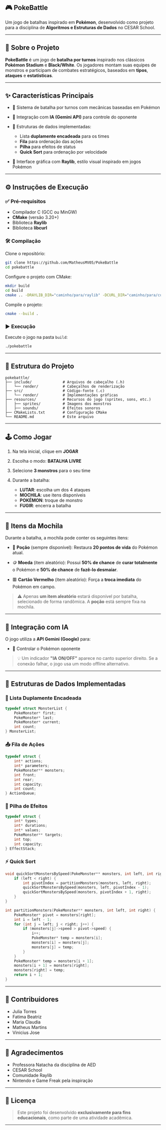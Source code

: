 


## 🎮 PokeBattle

Um jogo de batalhas inspirado em **Pokémon**, desenvolvido como projeto para a disciplina de **Algoritmos e Estruturas de Dados** no CESAR School.

---

## 📌 Sobre o Projeto

**PokeBattle** é um jogo de **batalha por turnos** inspirado nos clássicos **Pokémon Stadium** e **Black/White**. Os jogadores montam suas equipes de monstros e participam de combates estratégicos, baseados em **tipos**, **ataques** e **estatísticas**.

---

## ✨ Características Principais

* 🔁 Sistema de batalha por turnos com mecânicas baseadas em Pokémon
* 🤖 Integração com **IA (Gemini API)** para controle do oponente
* 🧠 Estruturas de dados implementadas:

  * Lista **duplamente encadeada** para os times
  * **Fila** para ordenação das ações
  * **Pilha** para efeitos de status
  * **Quick Sort** para ordenação por velocidade
* 🎨 Interface gráfica com **Raylib**, estilo visual inspirado em jogos Pokémon

---

## ⚙️ Instruções de Execução

### ✅ Pré-requisitos

* Compilador C (GCC ou MinGW)
* **CMake** (versão 3.20+)
* Biblioteca **Raylib**
* Biblioteca **libcurl**

### 🛠️ Compilação

Clone o repositório:

```bash
git clone https://github.com/MatheusMV05/PokeBattle
cd pokebattle
```

Configure o projeto com CMake:

```bash
mkdir build
cd build
cmake .. -DRAYLIB_DIR="caminho/para/raylib" -DCURL_DIR="caminho/para/curl"
```

Compile o projeto:

```bash
cmake --build .
```

### ▶️ Execução

Execute o jogo na pasta `build`:

```bash
./pokebattle
```

---

## 📁 Estrutura do Projeto

```
pokebattle/
├── include/              # Arquivos de cabeçalho (.h)
│   └── render/           # Cabeçalhos de renderização
├── src/                  # Código-fonte (.c)
│   └── render/           # Implementações gráficas
├── resources/            # Recursos do jogo (sprites, sons, etc.)
│   ├── sprites/          # Imagens dos monstros
│   ├── sounds/           # Efeitos sonoros
├── CMakeLists.txt        # Configuração CMake
└── README.md             # Este arquivo
```

---

## 🕹️ Como Jogar

1. Na tela inicial, clique em **JOGAR**
2. Escolha o modo: **BATALHA LIVRE** 
3. Selecione **3 monstros** para o seu time
4. Durante a batalha:

   * **LUTAR**: escolha um dos 4 ataques
   * **MOCHILA**: use itens disponíveis
   * **POKÉMON**: troque de monstro
   * **FUGIR**: encerra a batalha

---

## 🎒 Itens da Mochila

Durante a batalha, a mochila pode conter os seguintes itens:

* 🧪 **Poção** (sempre disponível):
  Restaura **20 pontos de vida** do Pokémon atual.

* 🪙 **Moeda** (item aleatório):
  Possui **50% de chance** de **curar totalmente** o Pokémon e **50% de chance** de **fazê-lo desmaiar**.

* 🟥 **Cartão Vermelho** (item aleatório):
  Força a **troca imediata** do Pokémon em campo.

> ⚠️ Apenas **um item aleatório** estará disponível por batalha, selecionado de forma randômica. A **poção** está sempre fixa na mochila.

---

## 🤖 Integração com IA

O jogo utiliza a **API Gemini (Google)** para:

* 🧠 Controlar o Pokémon oponente

> 💡 Um indicador **"IA ON/OFF"** aparece no canto superior direito. Se a conexão falhar, o jogo usa um modo offline alternativo.

---

## 🧩 Estruturas de Dados Implementadas

### 🔗 Lista Duplamente Encadeada

```c
typedef struct MonsterList {
    PokeMonster* first;
    PokeMonster* last;
    PokeMonster* current;
    int count;
} MonsterList;
```

### 📤 Fila de Ações

```c
typedef struct {
    int* actions;
    int* parameters;
    PokeMonster** monsters;
    int front;
    int rear;
    int capacity;
    int count;
} ActionQueue;
```

### 🧱 Pilha de Efeitos

```c
typedef struct {
    int* types;
    int* durations;
    int* values;
    PokeMonster** targets;
    int top;
    int capacity;
} EffectStack;
```

### ⚡ Quick Sort

```c
void quickSortMonstersBySpeed(PokeMonster** monsters, int left, int right) {
    if (left < right) {
        int pivotIndex = partitionMonsters(monsters, left, right);
        quickSortMonstersBySpeed(monsters, left, pivotIndex - 1);
        quickSortMonstersBySpeed(monsters, pivotIndex + 1, right);
    }
}

int partitionMonsters(PokeMonster** monsters, int left, int right) {
    PokeMonster* pivot = monsters[right];
    int i = left - 1;
    for (int j = left; j < right; j++) {
        if (monsters[j]->speed > pivot->speed) {
            i++;
            PokeMonster* temp = monsters[i];
            monsters[i] = monsters[j];
            monsters[j] = temp;
        }
    }
    PokeMonster* temp = monsters[i + 1];
    monsters[i + 1] = monsters[right];
    monsters[right] = temp;
    return i + 1;
}
```

---

## 👥 Contribuidores

* Julia Torres
* Fatima Beatriz
* Maria Claudia
* Matheus Martins
* Vinicius Jose

---

## 🙏 Agradecimentos

* Professora Natacha da disciplina de AED
* CESAR School
* Comunidade Raylib
* Nintendo e Game Freak pela inspiração

---

## 📄 Licença

> Este projeto foi desenvolvido **exclusivamente para fins educacionais**, como parte de uma atividade acadêmica.

---
